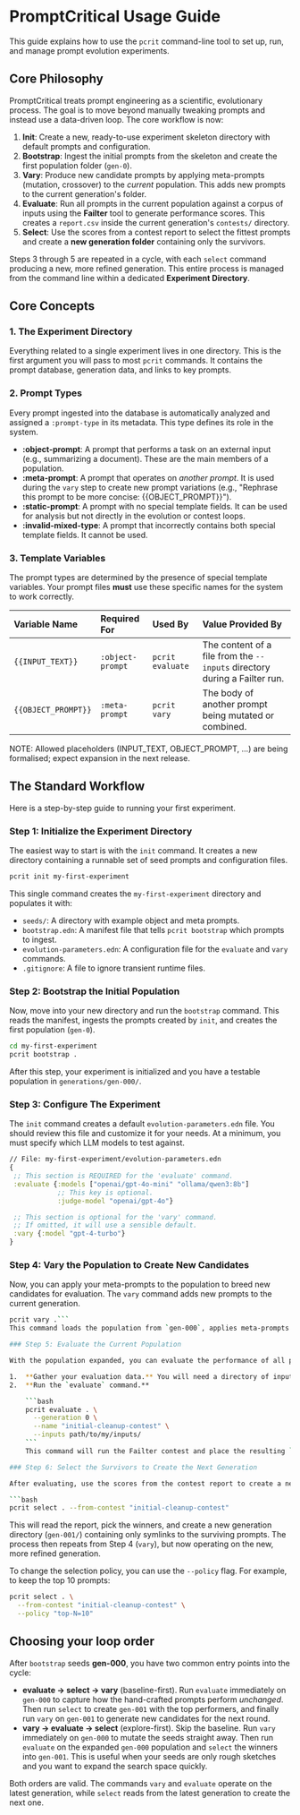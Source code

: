 # PromptCritical Usage Guide

This guide explains how to use the `pcrit` command-line tool to set up, run, and manage prompt evolution experiments.

## Core Philosophy

PromptCritical treats prompt engineering as a scientific, evolutionary process. The goal is to move beyond manually tweaking prompts and instead use a data-driven loop. The core workflow is now:

1.  **Init**: Create a new, ready-to-use experiment skeleton directory with default prompts and configuration.
2.  **Bootstrap**: Ingest the initial prompts from the skeleton and create the first population folder (`gen-0`).
3.  **Vary**: Produce new candidate prompts by applying meta-prompts (mutation, crossover) to the *current* population. This adds new prompts to the current generation's folder.
4.  **Evaluate**: Run all prompts in the current population against a corpus of inputs using the **Failter** tool to generate performance scores. This creates a `report.csv` inside the current generation's `contests/` directory.
5.  **Select**: Use the scores from a contest report to select the fittest prompts and create a **new generation folder** containing only the survivors.

Steps 3 through 5 are repeated in a cycle, with each `select` command producing a new, more refined generation. This entire process is managed from the command line within a dedicated **Experiment Directory**.

## Core Concepts

### 1. The Experiment Directory

Everything related to a single experiment lives in one directory. This is the first argument you will pass to most `pcrit` commands. It contains the prompt database, generation data, and links to key prompts.

### 2. Prompt Types

Every prompt ingested into the database is automatically analyzed and assigned a `:prompt-type` in its metadata. This type defines its role in the system.

*   **:object-prompt**: A prompt that performs a task on an external input (e.g., summarizing a document). These are the main members of a population.
*   **:meta-prompt**: A prompt that operates on *another prompt*. It is used during the `vary` step to create new prompt variations (e.g., "Rephrase this prompt to be more concise: {{OBJECT_PROMPT}}").
*   **:static-prompt**: A prompt with no special template fields. It can be used for analysis but not directly in the evolution or contest loops.
*   **:invalid-mixed-type**: A prompt that incorrectly contains both special template fields. It cannot be used.

### 3. Template Variables

The prompt types are determined by the presence of special template variables. Your prompt files **must** use these specific names for the system to work correctly.

| Variable Name     | Required For     | Used By          | Value Provided By                                                  |
| :---------------- | :--------------- | :--------------- | :----------------------------------------------------------------- |
| `{{INPUT_TEXT}}`  | `:object-prompt` | `pcrit evaluate` | The content of a file from the `--inputs` directory during a Failter run. |
| `{{OBJECT_PROMPT}}` | `:meta-prompt`   | `pcrit vary`     | The body of another prompt being mutated or combined.              |

NOTE: Allowed placeholders (INPUT_TEXT, OBJECT_PROMPT, …) are being formalised; expect expansion in the next release.

## The Standard Workflow

Here is a step-by-step guide to running your first experiment.

### Step 1: Initialize the Experiment Directory

The easiest way to start is with the `init` command. It creates a new directory containing a runnable set of seed prompts and configuration files.

```bash
pcrit init my-first-experiment
```

This single command creates the `my-first-experiment` directory and populates it with:
*   `seeds/`: A directory with example object and meta prompts.
*   `bootstrap.edn`: A manifest file that tells `pcrit bootstrap` which prompts to ingest.
*   `evolution-parameters.edn`: A configuration file for the `evaluate` and `vary` commands.
*   `.gitignore`: A file to ignore transient runtime files.

### Step 2: Bootstrap the Initial Population

Now, move into your new directory and run the `bootstrap` command. This reads the manifest, ingests the prompts created by `init`, and creates the first population (`gen-0`).

```bash
cd my-first-experiment
pcrit bootstrap .
```
After this step, your experiment is initialized and you have a testable population in `generations/gen-000/`.

### Step 3: Configure The Experiment

The `init` command creates a default `evolution-parameters.edn` file. You should review this file and customize it for your needs. At a minimum, you must specify which LLM models to test against.

```clojure
// File: my-first-experiment/evolution-parameters.edn
{
 ;; This section is REQUIRED for the 'evaluate' command.
 :evaluate {:models ["openai/gpt-4o-mini" "ollama/qwen3:8b"]
            ;; This key is optional.
            :judge-model "openai/gpt-4o"}

 ;; This section is optional for the 'vary' command.
 ;; If omitted, it will use a sensible default.
 :vary {:model "gpt-4-turbo"}
}
```

### Step 4: Vary the Population to Create New Candidates

Now, you can apply your meta-prompts to the population to breed new candidates for evaluation. The `vary` command adds new prompts to the current generation.

```bash
pcrit vary .```
This command loads the population from `gen-000`, applies meta-prompts to create new candidates, and adds them to the `generations/gen-000/population/` directory. You can run this command multiple times to generate more variations before evaluating.

### Step 5: Evaluate the Current Population

With the population expanded, you can evaluate the performance of all prompts in `gen-0`.

1.  **Gather your evaluation data.** You will need a directory of input files.
2.  **Run the `evaluate` command.**

    ```bash
    pcrit evaluate . \
      --generation 0 \
      --name "initial-cleanup-contest" \
      --inputs path/to/my/inputs/
    ```
    This command will run the Failter contest and place the resulting `report.csv` in `generations/gen-000/contests/initial-cleanup-contest/`.

### Step 6: Select the Survivors to Create the Next Generation

After evaluating, use the scores from the contest report to create a new generation comprised of only the best performers. This is the only command that creates a new generation folder. By default, it selects the top 5 prompts based on score.

```bash
pcrit select . --from-contest "initial-cleanup-contest"
```

This will read the report, pick the winners, and create a new generation directory (`gen-001/`) containing only symlinks to the surviving prompts. The process then repeats from Step 4 (`vary`), but now operating on the new, more refined generation.

To change the selection policy, you can use the `--policy` flag. For example, to keep the top 10 prompts:
```bash
pcrit select . \
  --from-contest "initial-cleanup-contest" \
  --policy "top-N=10"
```

## Choosing your loop order

After `bootstrap` seeds **gen-000**, you have two common entry points into the cycle:

  * **evaluate → select → vary** (baseline-first). Run `evaluate` immediately on `gen-000` to capture how the hand-crafted prompts perform *unchanged*. Then run `select` to create `gen-001` with the top performers, and finally run `vary` on `gen-001` to generate new candidates for the next round.
  * **vary → evaluate → select** (explore-first). Skip the baseline. Run `vary` immediately on `gen-000` to mutate the seeds straight away. Then run `evaluate` on the expanded `gen-000` population and `select` the winners into `gen-001`. This is useful when your seeds are only rough sketches and you want to expand the search space quickly.

Both orders are valid. The commands `vary` and `evaluate` operate on the latest generation, while `select` reads from the latest generation to create the next one.
